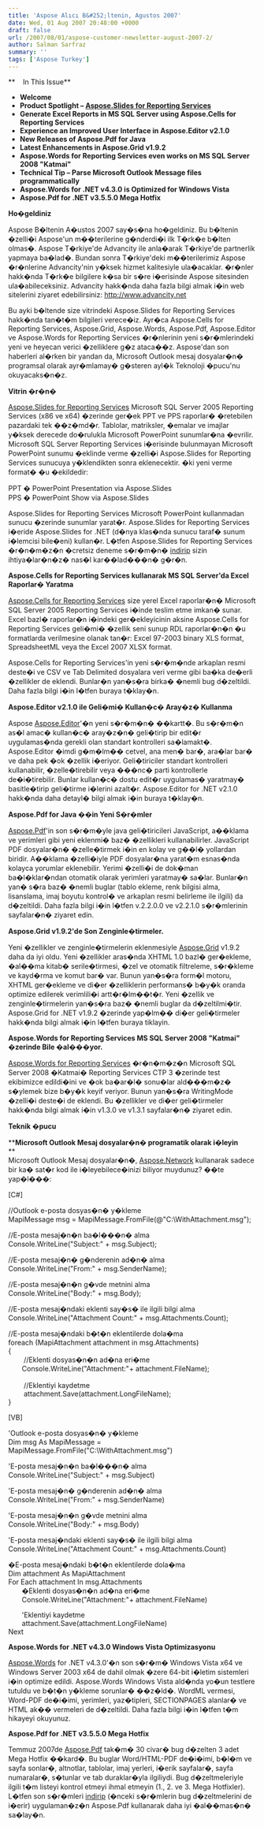 ```yaml
---
title: 'Aspose Alıcı B&#252;ltenin, Agustos 2007'
date: Wed, 01 Aug 2007 20:48:00 +0000
draft: false
url: /2007/08/01/aspose-customer-newsletter-august-2007-2/
author: Salman Sarfraz
summary: ''
tags: ['Aspose Turkey']
---
```


**    In This Issue**

*   **Welcome**
*   **Product Spotlight – [Aspose.Slides for Reporting Services][1]**
*   **Generate Excel Reports in MS SQL Server using Aspose.Cells for Reporting Services**
*   **Experience an Improved User Interface in Aspose.Editor v2.1.0**
*   ****New Releases of Aspose.Pdf for Java****
*   **Latest Enhancements in Aspose.Grid v1.9.2**
*   **Aspose.Words for Reporting Services even works on MS SQL Server 2008 "Katmai"**
*   **Technical Tip **–** Parse Microsoft Outlook Message files programmatically**
*   **Aspose.Words for .NET v4.3.0 is Optimized for Windows Vista**
*   **Aspose.Pdf for .NET v3.5.5.0 Mega Hotfix**

**Ho�geldiniz**

Aspose B�ltenin A�ustos 2007 say�s�na ho�geldiniz. Bu b�ltenin �zelli�i Aspose'un m��terilerine g�nderdi�i ilk T�rk�e b�lten olmas�. Aspose T�rkiye'de Advancity ile anla�arak T�rkiye'de partnerlik yapmaya ba�lad�. Bundan sonra T�rkiye'deki m��terilerimiz Aspose �r�nlerine Advancity'nin y�ksek hizmet kalitesiyle ula�acaklar. �r�nler hakk�nda T�rk�e bilgilere k�sa bir s�re i�erisinde Aspose sitesinden ula�abileceksiniz. Advancity hakk�nda daha fazla bilgi almak i�in web sitelerini ziyaret edebilirsiniz: http://www.advancity.net

Bu ayki b�ltende size vitrindeki Aspose.Slides for Reporting Services hakk�nda tan�t�m bilgileri verece�iz. Ayr�ca Aspose.Cells for Reporting Services, Aspose.Grid, Aspose.Words, Aspose.Pdf, Aspose.Editor ve Aspose.Words for Reporting Services �r�nlerinin yeni s�r�mlerindeki yeni ve heyecan verici �zelliklere g�z ataca��z. Aspose'dan son haberleri al�rken bir yandan da, Microsoft Outlook mesaj dosyalar�n� programsal olarak ayr�mlamay� g�steren ayl�k Teknoloji �pucu'nu okuyacaks�n�z.

**Vitrin �r�n�**

[Aspose.Slides for Reporting Services][2] Microsoft SQL Server 2005 Reporting Services (x86 ve x64) �zerinde ger�ek PPT ve PPS raporlar� �retebilen pazardaki tek ��z�md�r. Tablolar, matriksler, �emalar ve imajlar y�ksek derecede do�rulukla Microsoft PowerPoint sunumlar�na �evrilir. Microsoft SQL Server Reporting Services i�erisinde bulunmayan Microsoft PowerPoint sunumu �eklinde verme �zelli�i Aspose.Slides for Reporting Services sunucuya y�klendikten sonra eklenecektir. �ki yeni verme format� �u �ekildedir:

PPT � PowerPoint Presentation via Aspose.Slides  
PPS � PowerPoint Show via Aspose.Slides

Aspose.Slides for Reporting Services Microsoft PowerPoint kullanmadan sunucu �zerinde sunumlar yarat�r. Aspose.Slides for Reporting Services i�eride Aspose.Slides for .NET (d�nya klas�nda sunucu taraf� sunum i�lemcisi bile�eni) kullan�r. L�tfen Aspose.Slides for Reporting Services �r�n�m�z�n �cretsiz deneme s�r�m�n� [indirip][3] sizin ihtiya�lar�n�z� nas�l kar��lad���n� g�r�n.

  

**Aspose.Cells for Reporting Services kullanarak MS SQL Server'da Excel Raporlar� Yaratma**

[Aspose.Cells for Reporting Services][4] size yerel Excel raporlar�n� Microsoft SQL Server 2005 Reporting Services i�inde teslim etme imkan� sunar. Excel bazl� raporlar�n i�indeki ger�ekleyicinin aksine Aspose.Cells for Reporting Services geli�mi� �zellik seni sunup RDL raporlar�n�n �u formatlarda verilmesine olanak tan�r: Excel 97-2003 binary XLS format, SpreadsheetML veya the Excel 2007 XLSX format.

Aspose.Cells for Reporting Services'in yeni s�r�m�nde arkaplan resmi deste�i ve CSV ve Tab Delimited dosyalara veri verme gibi ba�ka de�erli �zellikler de eklendi. Bunlar�n yan�s�ra birka� �nemli bug d�zeltildi. Daha fazla bilgi i�in l�tfen buraya t�klay�n.  
  

**Aspose.Editor v2.1.0 ile Geli�mi� Kullan�c� Aray�z� Kullanma**

Aspose [Aspose.Editor][5]'�n yeni s�r�m�n� ��kartt�. Bu s�r�m�n as�l amac� kullan�c� aray�z�n� geli�tirip bir edit�r uygulamas�nda gerekli olan standart kontrolleri sa�lamakt�. Aspose.Editor �imdi g�m�lm�� cetvel, ana men� bar�, ara�lar bar� ve daha pek �ok �zellik i�eriyor. Geli�tiriciler standart kontrolleri kullanabilir, �zelle�tirebilir veya ���nc� parti kontrollerle de�i�tirebilir. Bunlar kullan�c� dostu edit�r uygulamas� yaratmay� basitle�tirip geli�tirme i�lerini azalt�r. Aspose.Editor for .NET v2.1.0 hakk�nda daha detayl� bilgi almak i�in buraya t�klay�n.

**Aspose.Pdf for Java ��in Yeni S�r�mler**

[Aspose.Pdf][6]'in son s�r�m�yle java geli�tiricileri JavaScript, a��klama ve yerimleri gibi yeni eklenmi� baz� �zellikleri kullanabilirler. JavaScript PDF dosyalar�n� �zelle�tirmek i�in en kolay ve g��l� yollardan biridir. A��klama �zelli�iyle PDF dosyalar�na yarat�m esnas�nda kolayca yorumlar eklenebilir. Yerimi �zelli�i de dok�man ba�l�klar�ndan otomatik olarak yerimleri yaratmay� sa�lar. Bunlar�n yan� s�ra baz� �nemli buglar (tablo ekleme, renk bilgisi alma, lisanslama, imaj boyutu kontrol� ve arkaplan resmi belirleme ile ilgili) da d�zeltildi. Daha fazla bilgi i�in l�tfen v.2.2.0.0 ve v2.2.1.0 s�r�mlerinin sayfalar�n� ziyaret edin.

**Aspose.Grid v1.9.2'de Son Zenginle�tirmeler.**

Yeni �zellikler ve zenginle�tirmelerin eklenmesiyle [Aspose.Grid][7] v1.9.2 daha da iyi oldu. Yeni �zellikler aras�nda XHTML 1.0 bazl� ger�ekleme, �al��ma kitab� serile�tirmesi, �zel ve otomatik filtreleme, s�r�kleme ve kayd�rma ve komut bar� var. Bunun yan�s�ra form�l motoru, XHTML ger�ekleme ve di�er �zelliklerin performans� b�y�k oranda optimize edilerek verimlili�i artt�r�lm��t�r. Yeni �zellik ve zenginle�tirmelerin yan�s�ra baz� �nemli buglar da d�zeltilmi�tir. Aspose.Grid for .NET v1.9.2 �zerinde yap�lm�� di�er geli�tirmeler hakk�nda bilgi almak i�in l�tfen buraya tiklayin.

**Aspose.Words for Reporting Services MS SQL Server 2008 "Katmai" �zerinde Bile �al���yor.**

[Aspose.Words for Reporting Services][8] �r�n�m�z�n Microsoft SQL Server 2008 �Katmai� Reporting Services CTP 3 �zerinde test ekibimizce edildi�ini ve �ok ba�ar�l� sonu�lar ald���m�z� s�ylemek bize b�y�k keyif veriyor. Bunun yan�s�ra WritingMode �zelli�i deste�i de eklendi. Bu �zellikler ve di�er geli�tirmeler hakk�nda bilgi almak i�in v1.3.0 ve v1.3.1 sayfalar�n� ziyaret edin.

  
  

**Teknik �pucu**

****Microsoft Outlook Mesaj dosyalar�n� programatik olarak i�leyin**  
**  
Microsoft Outlook Mesaj dosyalar�n�, [Aspose.Network][9] kullanarak sadece bir ka� sat�r kod ile i�leyebilece�inizi biliyor muydunuz? ��te yap�l���:

  
\[C#\]  
  
//Outlook e-posta dosyas�n� y�kleme  
MapiMessage msg = MapiMessage.FromFile(@"C:\\WithAttachment.msg");  
  
//E-posta mesaj�n�n ba�l���n� alma  
Console.WriteLine("Subject:" + msg.Subject);  
  
//E-posta mesaj�n� g�nderenin ad�n� alma  
Console.WriteLine("From:" + msg.SenderName);  
  
//E-posta mesaj�n�n g�vde metnini alma  
Console.WriteLine("Body:" + msg.Body);  
  
//E-posta mesaj�ndaki eklenti say�s� ile ilgili bilgi alma  
Console.WriteLine("Attachment Count:" + msg.Attachments.Count);  
  
//E-posta mesaj�ndaki b�t�n eklentilerde dola�ma  
foreach (MapiAttachment attachment in msg.Attachments)  
{  
        //Eklenti dosyas�n�n ad�na eri�me  
       Console.WriteLine("Attachment:"+ attachment.FileName);                 
      
        //Eklentiyi kaydetme  
        attachment.Save(attachment.LongFileName);  
}  
  
\[VB\]  
  
'Outlook e-posta dosyas�n� y�kleme  
Dim msg As MapiMessage =  MapiMessage.FromFile("C:\\WithAttachment.msg")  
  
'E-posta mesaj�n�n ba�l���n� alma  
Console.WriteLine("Subject:" + msg.Subject)  
  
'E-posta mesaj�n� g�nderenin ad�n� alma  
Console.WriteLine("From:" + msg.SenderName)  
  
'E-posta mesaj�n�n g�vde metnini alma  
Console.WriteLine("Body:" + msg.Body)  
  
'E-posta mesaj�ndaki eklenti say�s� ile ilgili bilgi alma  
Console.WriteLine("Attachment Count:" + msg.Attachments.Count)  
  
�E-posta mesaj�ndaki b�t�n eklentilerde dola�ma  
Dim attachment As MapiAttachment  
For Each attachment In msg.Attachments  
       �Eklenti dosyas�n�n ad�na eri�me  
       Console.WriteLine("Attachment:"+ attachment.FileName)  
  
       'Eklentiyi kaydetme  
       attachment.Save(attachment.LongFileName)  
Next  
  

**Aspose.Words for .NET v4.3.0 Windows Vista Optimizasyonu**

[Aspose.Words][10] for .NET v4.3.0'�n son s�r�m� Windows Vista x64 ve Windows Server 2003 x64 de dahil olmak �zere 64-bit i�letim sistemleri i�in optimize edildi. Aspose.Words Windows Vista ald�nda yo�un testlere tutuldu ve b�t�n y�kleme sorunlar� ��z�ld�. WordML vermesi, Word-PDF de�i�imi, yerimleri, yaz�tipleri, SECTIONPAGES alanlar� ve HTML ak�� vermeleri de d�zeltildi. Daha fazla bilgi i�in l�tfen t�m hikayeyi okuyunuz.

  
  

**Aspose.Pdf for .NET v3.5.5.0 Mega Hotfix**

Temmuz 2007de [Aspose.Pdf][11] tak�m� 30 civar� bug d�zelten 3 adet Mega Hotfix ��kard�. Bu buglar Word/HTML-PDF de�i�imi, b�l�m ve sayfa sonlar�, altnotlar, tablolar, imaj yerleri, i�erik sayfalar�, sayfa numaralar�, s�tunlar ve tab duraklar�yla ilgiliydi. Bug d�zeltmeleriyle ilgili t�m listeyi kontrol etmeyi ihmal etmeyin (1., 2. ve 3. Mega Hotfixler). L�tfen son s�r�mleri [indirip][12] (�nceki s�r�mlerin bug d�zeltmelerini de i�erir) uygulaman�z�n Aspose.Pdf kullanarak daha iyi �al��mas�n� sa�lay�n.




[1]: http://www.aspose.com/Products/Aspose.Slides.Reporting.Services/
[2]: http://www.aspose.com/Products/Aspose.Slides.Reporting.Services/
[3]: http://www.aspose.com/Community/Files/52/aspose.slides.reporting.services/default.aspx
[4]: http://www.aspose.com/Community/Files/52/aspose.cells.reporting.services/default.aspx
[5]: http://www.aspose.com/Community/Files/53/aspose.editor/default.aspx
[6]: http://www.aspose.com/Community/Files/51/aspose.pdf/default.aspx
[7]: http://www.aspose.com/Community/Files/53/aspose.grid/default.aspx
[8]: http://www.aspose.com/Community/Files/52/aspose.words.reporting.services/default.aspx
[9]: http://www.aspose.com/Community/Files/54/aspose.network/default.aspx
[10]: http://www.aspose.com/Community/Files/51/aspose.words/default.aspx
[11]: https://products.aspose.com/pdf
[12]: http://www.aspose.com/Community/Files/51/aspose.pdf/default.aspx



